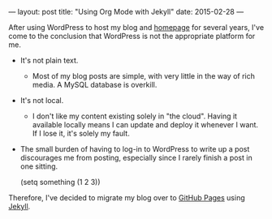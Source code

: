 &#x2014;
layout: post
title: "Using Org Mode with Jekyll"
date: 2015-02-28
&#x2014;

After using WordPress to host my blog and [homepage](http://www.tianxiangxiong.com) for several years, I've come to the conclusion that WordPress is not the appropriate platform for me.

-   It's not plain text.
	-   Most of my blog posts are simple, with very little in the way of rich media. A MySQL database is overkill.
-   It's not local.
	-   I don't like my content existing solely in "the cloud". Having it available locally means I can update and deploy it whenever I want. If I lose it, it's solely my fault.
-   The small burden of having to log-in to WordPress to write up a post discourages me from posting, especially since I rarely finish a post in one sitting.

	(setq something (1 2 3))

Therefore, I've decided to migrate my blog over to [GitHub Pages](https://pages.github.com/) using [Jekyll](http://jekyllrb.com/).
